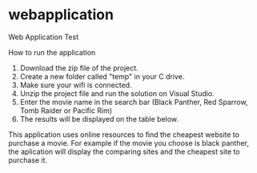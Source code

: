 # webapplication
Web Application Test

How to run the application

1. Download the zip file of the project.
2. Create a new folder called "temp" in your C drive.
3. Make sure your wifi is connected.
4. Unzip the project file and run the solution on Visual Studio.
5. Enter the movie name in the search bar (Black Panther, Red Sparrow, Tomb Raider or Pacific Rim)
6. The results will be displayed on the table below.

This application uses online resources to find the cheapest website to purchase a movie. For example if the movie you choose is black panther, the aplication will display the comparing sites and the cheapest site to purchase it. 
